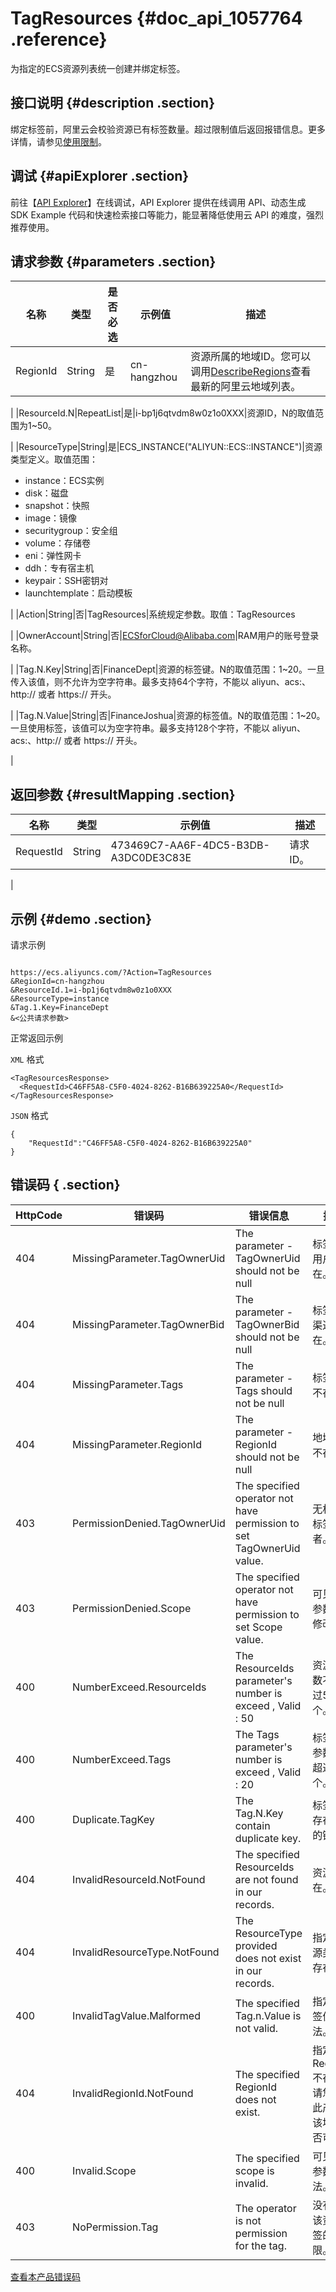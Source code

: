 # TagResources {#doc_api_1057764 .reference}

为指定的ECS资源列表统一创建并绑定标签。

## 接口说明 {#description .section}

绑定标签前，阿里云会校验资源已有标签数量。超过限制值后返回报错信息。更多详情，请参见[使用限制](~~25412~~)。

## 调试 {#apiExplorer .section}

前往【[API Explorer](https://api.aliyun.com/#product=Ecs&api=TagResources)】在线调试，API Explorer 提供在线调用 API、动态生成 SDK Example 代码和快速检索接口等能力，能显著降低使用云 API 的难度，强烈推荐使用。

## 请求参数 {#parameters .section}

|名称|类型|是否必选|示例值|描述|
|--|--|----|---|--|
|RegionId|String|是|cn-hangzhou|资源所属的地域ID。您可以调用[DescribeRegions](~~25609~~)查看最新的阿里云地域列表。

 |
|ResourceId.N|RepeatList|是|i-bp1j6qtvdm8w0z1o0XXX|资源ID，N的取值范围为1~50。

 |
|ResourceType|String|是|ECS\_INSTANCE\("ALIYUN::ECS::INSTANCE"\)|资源类型定义。取值范围：

 -   instance：ECS实例
-   disk：磁盘
-   snapshot：快照
-   image：镜像
-   securitygroup：安全组
-   volume：存储卷
-   eni：弹性网卡
-   ddh：专有宿主机
-   keypair：SSH密钥对
-   launchtemplate：启动模板

 |
|Action|String|否|TagResources|系统规定参数。取值：TagResources

 |
|OwnerAccount|String|否|ECSforCloud@Alibaba.com|RAM用户的账号登录名称。

 |
|Tag.N.Key|String|否|FinanceDept|资源的标签键。N的取值范围：1~20。一旦传入该值，则不允许为空字符串。最多支持64个字符，不能以 aliyun、acs:、http:// 或者 https:// 开头。

 |
|Tag.N.Value|String|否|FinanceJoshua|资源的标签值。N的取值范围：1~20。一旦使用标签，该值可以为空字符串。最多支持128个字符，不能以 aliyun、acs:、http:// 或者 https:// 开头。

 |

## 返回参数 {#resultMapping .section}

|名称|类型|示例值|描述|
|--|--|---|--|
|RequestId|String|473469C7-AA6F-4DC5-B3DB-A3DC0DE3C83E|请求ID。

 |

## 示例 {#demo .section}

请求示例

``` {#request_demo}

https://ecs.aliyuncs.com/?Action=TagResources
&RegionId=cn-hangzhou
&ResourceId.1=i-bp1j6qtvdm8w0z1o0XXX
&ResourceType=instance
&Tag.1.Key=FinanceDept
&<公共请求参数>

```

正常返回示例

`XML` 格式

``` {#xml_return_success_demo}
<TagResourcesResponse>
  <RequestId>C46FF5A8-C5F0-4024-8262-B16B639225A0</RequestId>
</TagResourcesResponse>

```

`JSON` 格式

``` {#json_return_success_demo}
{
	"RequestId":"C46FF5A8-C5F0-4024-8262-B16B639225A0"
}
```

## 错误码 { .section}

|HttpCode|错误码|错误信息|描述|
|--------|---|----|--|
|404|MissingParameter.TagOwnerUid|The parameter - TagOwnerUid should not be null|标签归属用户不存在。|
|404|MissingParameter.TagOwnerBid|The parameter - TagOwnerBid should not be null|标签归属渠道不存在。|
|404|MissingParameter.Tags|The parameter - Tags should not be null|标签参数不存在。|
|404|MissingParameter.RegionId|The parameter - RegionId should not be null|地域参数不存在。|
|403|PermissionDenied.TagOwnerUid|The specified operator not have permission to set TagOwnerUid value.|无权设置标签归属者。|
|403|PermissionDenied.Scope|The specified operator not have permission to set Scope value.|可见范围参数不可修改。|
|400|NumberExceed.ResourceIds|The ResourceIds parameter's number is exceed , Valid : 50|资源ID参数不能超过50个。|
|400|NumberExceed.Tags|The Tags parameter's number is exceed , Valid : 20|标签列表参数不能超过20个。|
|400|Duplicate.TagKey|The Tag.N.Key contain duplicate key.|标签键中存在重复的键。|
|404|InvalidResourceId.NotFound|The specified ResourceIds are not found in our records.|资源不存在。|
|404|InvalidResourceType.NotFound|The ResourceType provided does not exist in our records.|指定的资源类型不存在。|
|400|InvalidTagValue.Malformed|The specified Tag.n.Value is not valid.|指定的标签值不合法。|
|404|InvalidRegionId.NotFound|The specified RegionId does not exist.|指定的 RegionId 不存在，请您检查此产品在该地域是否可用。|
|400|Invalid.Scope|The specified scope is invalid.|可见范围参数非法。|
|403|NoPermission.Tag|The operator is not permission for the tag.|没有操作该资源标签的权限。|

[查看本产品错误码](https://error-center.aliyun.com/status/product/Ecs)

